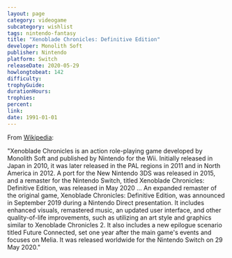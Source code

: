 ```yaml
---
layout: page
category: videogame
subcategory: wishlist
tags: nintendo-fantasy
title: "Xenoblade Chronicles: Definitive Edition"
developer: Monolith Soft
publisher: Nintendo
platform: Switch
releaseDate: 2020-05-29
howlongtobeat: 142
difficulty:
trophyGuide:
durationHours:
trophies:
percent:
link:
date: 1991-01-01
---
```


From [Wikipedia](https://en.wikipedia.org/wiki/Xenoblade_Chronicles_(video_game)#Xenoblade_Chronicles:_Definitive_Edition):

"Xenoblade Chronicles is an action role-playing game developed by Monolith Soft and published by Nintendo for the Wii. Initially released in Japan in 2010, it was later released in the PAL regions in 2011 and in North America in 2012. A port for the New Nintendo 3DS was released in 2015, and a remaster for the Nintendo Switch, titled Xenoblade Chronicles: Definitive Edition, was released in May 2020 ... An expanded remaster of the original game, Xenoblade Chronicles: Definitive Edition, was announced in September 2019 during a Nintendo Direct presentation. It includes enhanced visuals, remastered music, an updated user interface, and other quality-of-life improvements, such as utilizing an art style and graphics similar to Xenoblade Chronicles 2. It also includes a new epilogue scenario titled Future Connected, set one year after the main game's events and focuses on Melia. It was released worldwide for the Nintendo Switch on 29 May 2020."
